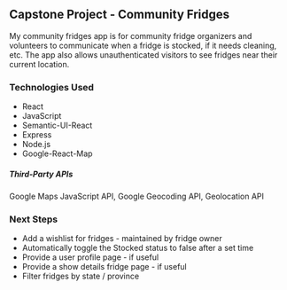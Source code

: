 ## Capstone Project - Community Fridges
My community fridges app is for community fridge organizers and volunteers to communicate when a fridge is stocked, if it needs cleaning, etc. The app also allows unauthenticated visitors to see fridges near their current location. 

### Technologies Used
- React
- JavaScript
- Semantic-UI-React
- Express
- Node.js
- Google-React-Map

##### Third-Party APIs
Google Maps JavaScript API, Google Geocoding API, Geolocation API


### Next Steps
- Add a wishlist for fridges - maintained by fridge owner
- Automatically toggle the Stocked status to false after a set time
- Provide a user profile page - if useful
- Provide a show details fridge page - if useful
- Filter fridges by state / province 